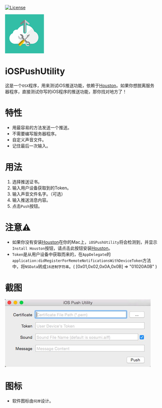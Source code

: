 [![License](https://img.shields.io/badge/license-MIT-green.svg?style=flat)](http://opensource.org/licenses/MIT)

![](../design/icon/128.png)
# iOSPushUtility 
这是一个`OSX`程序，用来测试iOS推送功能，依赖于[Houston](https://github.com/nomad/Houston)。如果你想脱离服务器程序，直接测试你写的iOS程序的推送功能，那你找对地方了！

# 特性
* 用最容易的方法发送一个推送。
* 不需要编写服务器程序。
* 自定义声音文件。
* 记住最后一次输入。

# 用法
1. 选择推送证书。
2. 输入用户设备获取到的Token。
3. 输入声音文件名字。（可选）
4. 输入推送消息内容。
5. 点击`Push`按钮。

# 注意⚠
* 如果你没有安装[Houston](https://github.com/nomad/Houston)在你的Mac上，`iOSPushUtility`将会检测到，并显示`Install Houston`按钮，请点击此按钮安装[Houston](https://github.com/nomad/Houston)。
* `Token`是从用户设备中获取而来的，在`AppDelegate`的`application:didRegisterForRemoteNotificationsWithDeviceToken`方法中，将`NSData`转成`16进制字符串`。( [0x01,0x02,0x0A,0x0B] => "01020A0B" )

# 截图
![](../doc/snapshot/UI.png)

# 图标
* 软件图标由`何岸`设计。